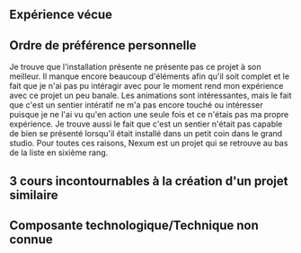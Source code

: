 <h2>Expérience vécue</h2> 

<h2>Ordre de préférence personnelle</h2> 
Je trouve que l'installation présente ne présente pas ce projet à son meilleur. Il manque encore beaucoup d'éléments afin qu'il soit complet et le fait que je n'ai pas pu intéragir avec pour le moment rend mon expérience avec ce projet un peu banale. Les animations sont intéressantes, mais le fait que c'est un sentier intératif ne m'a pas encore touché ou intéresser puisque je ne l'ai vu qu'en action une seule fois et ce n'étais pas ma propre expérience. Je trouve aussi le fait que c'est un sentier n'était pas capable de bien se présenté lorsqu'il était installé dans un petit coin dans le grand studio. Pour toutes ces raisons, Nexum est un projet qui se retrouve au bas de la liste en sixième rang.  

<h2>3 cours incontournables à la création d'un projet similaire</h2> 

<h2>Composante technologique/Technique non connue</h2> 
